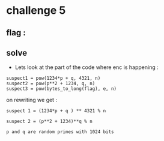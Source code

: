# challenge 5


## flag : 


## solve

- Lets look at the part of the code where enc is happening : 
```
suspect1 = pow(1234*p + q, 4321, n)
suspect2 = pow(p**2 + 1234, q, n) 
suspect3 = pow(bytes_to_long(flag), e, n)
```

on rewriting we get : 

`suspect 1 = (1234*p + q ) ** 4321 % n`

`suspect 2 = (p**2 + 1234)**q % n`

`p and q are random primes with 1024 bits`